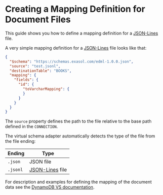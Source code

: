 # Creating a Mapping Definition for Document Files

This guide shows you how to define a mapping definition for a [JSON-Lines](https://jsonlines.org/)  file.

A very simple mapping definition for a [JSON-Lines](https://jsonlines.org/) file looks like that:

```json
{
  "$schema": "https://schemas.exasol.com/edml-1.0.0.json",
  "source": "test.jsonl",
  "destinationTable": "BOOKS",
  "mapping": {
    "fields": {
      "id": {
        "toVarcharMapping": {
        }
      }
    }
  }
}
```

The `source` property defines the path to the file relative to the base path defined in the `CONNECTION`.

The virtual schema adapter automatically detects the type of the file from the file ending:

| Ending   | Type                                           |
|----------|------------------------------------------------|
|`.json`   | JSON file                                      |
|`.jsonl`  | [JSON-Lines](https://jsonlines.org/)  file     |

For description and examples for defining the mapping of the document data see the [DynamoDB VS documentation](https://github.com/exasol/dynamodb-virtual-schema/blob/master/doc/gettingStartedWithSchemaMappingLanguage.md).
